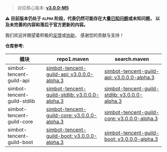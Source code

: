 > 对应核心版本: [**v3.0.0-M5**](https://github.com/ForteScarlet/simpler-robot/releases/tag/v3.0.0-M5)

**⚠ 目前版本仍处于 `ALPHA` 阶段，代表仍然可能存在大量[已知问题](https://github.com/simple-robot/simbot-component-tencent-guild/issues)或未知问题，
以及未完善的内容和落后于官方更新的内容。**

我们欢迎并期望着积极的[反馈](https://github.com/simple-robot/simbot-component-tencent-guild/issues)或[协助](https://github.com/simple-robot/simbot-component-tencent-guild/pulls)，
感谢您的贡献与支持！

**仓库参考:**

| **模块** | **repo1.maven** | **search.maven** |
|---------|-----------------|------------------|
| simbot-tencent-guild-api | [simbot-tencent-guild-api: v3.0.0.0-alpha.3](https://repo1.maven.org/maven2/love/forte/simbot/component/simbot-component-tencent-guild-api/3.0.0.0-alpha.3) | [simbot-tencent-guild-api: v3.0.0.0-alpha.3](https://search.maven.org/artifact/love.forte.simbot.component/simbot-component-tencent-guild-api/3.0.0.0-alpha.3/jar)  |
| simbot-tencent-guild-stdlib | [simbot-tencent-guild-stdlib: v3.0.0.0-alpha.3](https://repo1.maven.org/maven2/love/forte/simbot/component/simbot-component-tencent-guild-stdlib/3.0.0.0-alpha.3) | [simbot-tencent-guild-stdlib: v3.0.0.0-alpha.3](https://search.maven.org/artifact/love.forte.simbot.component/simbot-component-tencent-guild-stdlib/3.0.0.0-alpha.3/jar)  |
| simbot-tencent-guild-core | [simbot-tencent-guild-core: v3.0.0.0-alpha.3](https://repo1.maven.org/maven2/love/forte/simbot/component/simbot-component-tencent-guild-core/3.0.0.0-alpha.3) | [simbot-tencent-guild-core: v3.0.0.0-alpha.3](https://search.maven.org/artifact/love.forte.simbot.component/simbot-component-tencent-guild-core/3.0.0.0-alpha.3/jar)  |
| simbot-tencent-guild-boot | [simbot-tencent-guild-boot: v3.0.0.0-alpha.3](https://repo1.maven.org/maven2/love/forte/simbot/component/simbot-component-tencent-guild-boot/3.0.0.0-alpha.3) | [simbot-tencent-guild-boot: v3.0.0.0-alpha.3](https://search.maven.org/artifact/love.forte.simbot.component/simbot-component-tencent-guild-boot/3.0.0.0-alpha.3/jar)  |

